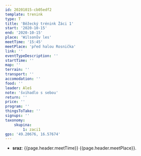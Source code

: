 ```yaml
---
id: 20201015-cb05edf2
template: trenink
type: T
title: 'Běžecký trénink Žáci 1'
start: '2020-10-15'
end: '2020-10-15'
place: 'Wilsonův les'
meetTime: '15:45'
meetPlace: 'před halou Rosnička'
link: ''
eventTypeDescription: ''
startTime: ''
map: ''
terrain: ''
transport: ''
accomodation: ''
food: ''
leader: Aleš
note: 'švihadlo s sebou'
return: ''
price: ''
program: ''
thingsToTake: ''
signups: ''
taxonomy:
    skupina:
        1: zaci1
gps: '49.20676, 16.57674'
---
```


* **sraz**: {{page.header.meetTime}} {{page.header.meetPlace}}.

